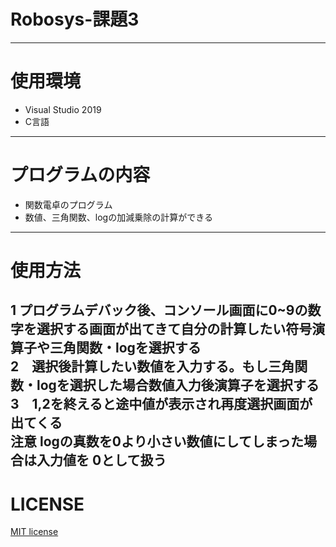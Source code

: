 # Robosys-課題3  
---
# 使用環境  
* Visual Studio 2019  
* C言語  
---
# プログラムの内容  
* 関数電卓のプログラム   
* 数値、三角関数、logの加減乗除の計算ができる  
---
# 使用方法   
1  プログラムデバック後、コンソール画面に0~9の数字を選択する画面が出てきて自分の計算したい符号演算子や三角関数・logを選択する  
2　選択後計算したい数値を入力する。もし三角関数・logを選択した場合数値入力後演算子を選択する   
3　1,2を終えると途中値が表示され再度選択画面が出てくる  
注意 logの真数を0より小さい数値にしてしまった場合は入力値を 0として扱う    
---  
# LICENSE
[MIT license](https://github.com/tadanohiroyuki/Robosys-3/blob/master/LICENSE)
